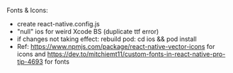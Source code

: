 Fonts & Icons:
- create react-native.config.js
- "null" ios for weird Xcode BS (duplicate ttf error)
- if changes not taking effect: rebuild pod: cd ios && pod install
- Ref: https://www.npmjs.com/package/react-native-vector-icons for icons and https://dev.to/mitchiemt11/custom-fonts-in-react-native-pro-tip-4693 for fonts
